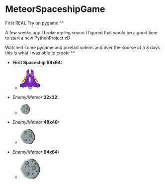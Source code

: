 # MeteorSpaceshipGame
First REAL Try on pygame ^^

A few weeks ago I broke my leg soooo I figured that would be a good time to start a new PythonProject xD

Watched some pygame and pixelart videos and over the course of a 3 days this is what I was able to create ^^
 
 * **First Spaceship 64x64:**

   * ![Image of Spaceship](/char/PurpleSpaceship3.png)

 * *Enemy/Meteor* **32x32:**
 
   * ![Image of small Meteor: 32x32](/enemy/MeteoEnemy.png)

* *Enemy/Meteor* **48x48:**

  * ![Image of small Meteor: 48x48](/enemy/MeteoEnemy2.png)

* *Enemy/Meteor* **64x64:**

  * ![Image of small Meteor: 64x64](/enemy/MeteoEnemy3.png)
